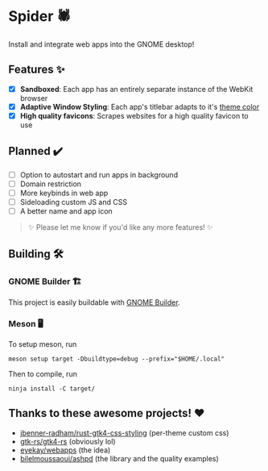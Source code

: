 # Spider 🕷️

Install and integrate web apps into the GNOME desktop!

## Features ✨

- [x] **Sandboxed**: Each app has an entirely separate instance of the WebKit browser
- [x] **Adaptive Window Styling**: Each app's titlebar adapts to it's [theme color](https://developer.mozilla.org/en-US/docs/Web/HTML/Element/meta/name/theme-color)
- [x] **High quality favicons**: Scrapes websites for a high quality favicon to use

## Planned ✔️

- [ ] Option to autostart and run apps in background
- [ ] Domain restriction
- [ ] More keybinds in web app
- [ ] Sideloading custom JS and CSS
- [ ] A better name and app icon

> ✨ Please let me know if you'd like any more features! ✨

## Building 🛠️

### GNOME Builder 🏗️

This project is easily buildable with [GNOME Builder](https://apps.gnome.org/Builder/).

### Meson 🖥️

To setup meson, run

```
meson setup target -Dbuildtype=debug --prefix="$HOME/.local"
```

Then to compile, run

```
ninja install -C target/
```

## Thanks to these awesome projects! ❤️

- [jbenner-radham/rust-gtk4-css-styling](https://github.com/jbenner-radham/rust-gtk4-css-styling) (per-theme custom css)
- [gtk-rs/gtk4-rs](https://github.com/gtk-rs/gtk4-rs) (obviously lol)
- [eyekay/webapps](https://codeberg.org/eyekay/webapps) (the idea)
- [bilelmoussaoui/ashpd](https://github.com/bilelmoussaoui/ashpd) (the library and the quality examples)
